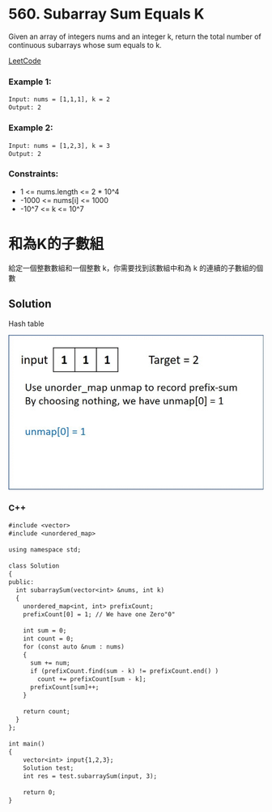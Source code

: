 # 560. Subarray Sum Equals K
Given an array of integers nums and an integer k, return the total number of continuous subarrays whose sum equals to k.

[LeetCode](https://leetcode.com/problems/subarray-sum-equals-k)

### Example 1:

```
Input: nums = [1,1,1], k = 2
Output: 2
```

### Example 2:

```
Input: nums = [1,2,3], k = 3
Output: 2
```
### Constraints:

* 1 <= nums.length <= 2 * 10^4
* -1000 <= nums[i] <= 1000
* -10^7 <= k <= 10^7


#  和為K的子數組
給定一個整數數組和一個整數 k，你需要找到該數組中和為 k 的連續的子數組的個數


## Solution  
Hash table

<img src="img/560.gif" width = "750"/>

### C++

```
#include <vector>
#include <unordered_map>

using namespace std;

class Solution
{
public:
  int subarraySum(vector<int> &nums, int k)
  {
    unordered_map<int, int> prefixCount;
    prefixCount[0] = 1; // We have one Zero"0" 

    int sum = 0;
    int count = 0;
    for (const auto &num : nums)
    {
      sum += num;
      if (prefixCount.find(sum - k) != prefixCount.end() )
        count += prefixCount[sum - k];
      prefixCount[sum]++;
    }

    return count;
  }
};

int main()
{
    vector<int> input{1,2,3};
    Solution test;
    int res = test.subarraySum(input, 3);

    return 0;
}
```